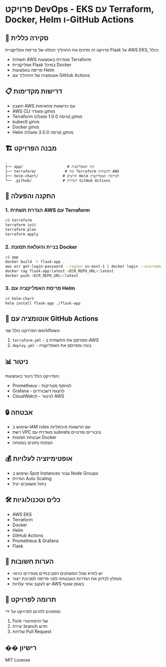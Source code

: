 # פרויקט DevOps - EKS עם Terraform, Docker, Helm ו-GitHub Actions

## 🚀 סקירה כללית
פרויקט זה מדגים את התהליך המלא של פריסת אפליקציית Flask על AWS EKS, כולל:
- תשתית AWS מוגדרת באמצעות Terraform
- אפליקציית Flask במיכל Docker
- פריסה באמצעות Helm
- אוטומציה של התהליך עם GitHub Actions

## 📋 דרישות מקדימות
- חשבון AWS עם הרשאות מתאימות
- AWS CLI מותקן ומוגדר
- Terraform מותקן (גרסה 1.0.0 ומעלה)
- kubectl מותקן
- Docker מותקן
- Helm מותקן (גרסה 3.0.0 ומעלה)

## 🏗️ מבנה הפרויקט
```
.
├── app/                    # קוד האפליקציה
├── terraform/             # קוד Terraform לתשתית AWS
├── helm-chart/           # תרשים Helm לפריסת האפליקציה
└── .github/              # הגדרות GitHub Actions
```

## 🚀 התקנה והפעלה

### 1. הגדרת תשתית AWS עם Terraform
```bash
cd terraform
terraform init
terraform plan
terraform apply
```

### 2. בניית והעלאת תמונת Docker
```bash
cd app
docker build -t flask-app .
aws ecr get-login-password --region us-east-1 | docker login --username AWS --password-stdin <ECR_REPO_URL>
docker tag flask-app:latest <ECR_REPO_URL>:latest
docker push <ECR_REPO_URL>:latest
```

### 3. פריסת האפליקציה עם Helm
```bash
cd helm-chart
helm install flask-app ./flask-app
```

## 🔄 אוטומציה עם GitHub Actions
הפרויקט כולל שני workflows:
1. `terraform.yml` - מפרסם את התשתית ב-AWS
2. `deploy.yml` - בונה ומפרסם את האפליקציה

## 📊 ניטור
הפרויקט כולל ניטור באמצעות:
- Prometheus - לאיסוף מטריקות
- Grafana - להצגת דשבורדים
- CloudWatch - לניטור AWS

## 🔒 אבטחה
- שימוש ב-IAM roles עם הרשאות מינימליות
- רשת VPC מוגדרת עם subnets ציבוריים ופרטיים
- אבטחת תמונות Docker
- הצפנת נתונים במנוחה

## 💰 אופטימיזציה לעלויות
- שימוש ב-Spot Instances עבור Node Groups
- הגדרת Auto Scaling
- ניהול משאבים יעיל

## 🛠️ כלים וטכנולוגיות
- AWS EKS
- Terraform
- Docker
- Helm
- GitHub Actions
- Prometheus & Grafana
- Flask

## 📝 הערות חשובות
- יש לוודא שכל המשתנים הסביבתיים מוגדרים כראוי
- מומלץ לבדוק את הגדרות האבטחה לפני פריסה לסביבת ייצור
- יש לעקוב אחר עלויות AWS באופן שוטף

## 🤝 תרומה לפרויקט
מוזמנים לתרום לפרויקט על ידי:
1. Fork של הרפוזיטורי
2. יצירת branch חדש
3. שליחת Pull Request

## �� רישיון
MIT License 